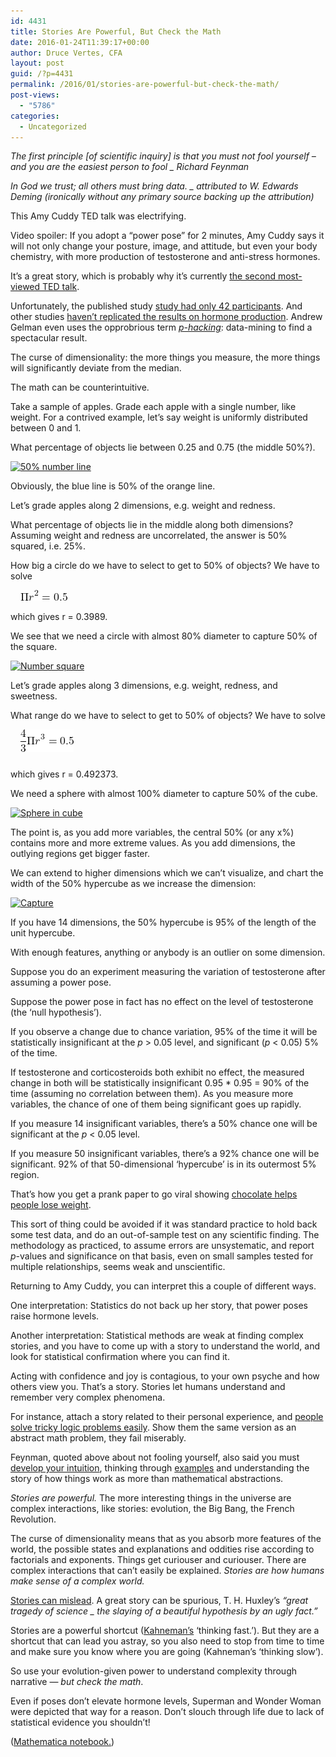 ```yaml
---
id: 4431
title: Stories Are Powerful, But Check the Math
date: 2016-01-24T11:39:17+00:00
author: Druce Vertes, CFA
layout: post
guid: /?p=4431
permalink: /2016/01/stories-are-powerful-but-check-the-math/
post-views:
  - "5786"
categories:
  - Uncategorized
---
```

_The first principle [of scientific inquiry] is that you must not fool yourself – and you are the easiest person to fool _ Richard Feynman_

_In God we trust; all others must bring data. _ attributed to W. Edwards Deming (ironically without any primary source backing up the attribution)_

This Amy Cuddy TED talk was electrifying.



Video spoiler: If you adopt a “power pose” for 2 minutes, Amy Cuddy says it will not only change your posture, image, and attitude, but even your body chemistry, with more production of testosterone and anti-stress hormones.

It’s a great story, which is probably why it’s currently [the second most-viewed TED talk](https://www.ted.com/playlists/171/the_most_popular_talks_of_all).

Unfortunately, the published study [study had only 42 participants](http://datacolada.org/assets/wp-content/uploads/2015/05/Carney-Cuddy-Yap-2010.pdf). And other studies [haven’t replicated the results on hormone production](http://www.slate.com/articles/health_and_science/science/2016/01/amy_cuddy_s_power_pose_research_is_the_latest_example_of_scientific_overreach.html). Andrew Gelman even uses the opprobrious term _[p-hacking](http://www.nature.com/news/scientific-method-statistical-errors-1.14700)_: data-mining to find a spectacular result.

The curse of dimensionality: the more things you measure, the more things will significantly deviate from the median.

The math can be counterintuitive.

Take a sample of apples. Grade each apple with a single number, like weight. For a contrived example, let’s say weight is uniformly distributed between 0 and 1.

What percentage of objects lie between 0.25 and 0.75 (the middle 50%?).

[<img class="aligncenter size-full wp-image-4437" src="/assets/wp-content/uploads/2016/01/Capture.png" alt="50% number line" width="365" height="60" srcset="/assets/wp-content/uploads/2016/01/Capture.png 365w, /assets/wp-content/uploads/2016/01/Capture-300x49.png 300w" sizes="(max-width: 365px) 100vw, 365px" />](/assets/wp-content/uploads/2016/01/Capture.png)

Obviously, the blue line is 50% of the orange line.

Let’s grade apples along 2 dimensions, e.g. weight and redness.

What percentage of objects lie in the middle along both dimensions? Assuming weight and redness are uncorrelated, the answer is 50% squared, i.e. 25%.

How big a circle do we have to select to get to 50% of objects? We have to solve

<p class="ql-center-displayed-equation" style="line-height: 17px;">
  <span class="ql-right-eqno"> &nbsp; </span><span class="ql-left-eqno"> &nbsp; </span><img src="/assets/wp-content/ql-cache/quicklatex.com-ca6bb157365d495c44813054d379bf2a_l3.png" height="17" width="75" class="ql-img-displayed-equation quicklatex-auto-format" alt="&#92;&#91; &#92;&#80;&#105;&#32;&#114;&#94;&#50;&#32;&#61;&#32;&#48;&#46;&#53; &#92;&#93;" title="Rendered by QuickLaTeX.com" />
</p>

which gives r = 0.3989.

We see that we need a circle with almost 80% diameter to capture 50% of the square.

[<img class="aligncenter size-full wp-image-4439" src="/assets/wp-content/uploads/2016/01/Capture1.png" alt="Number square" width="378" height="365" srcset="/assets/wp-content/uploads/2016/01/Capture1.png 378w, /assets/wp-content/uploads/2016/01/Capture1-300x290.png 300w, /assets/wp-content/uploads/2016/01/Capture1-40x40.png 40w" sizes="(max-width: 378px) 100vw, 378px" />](/assets/wp-content/uploads/2016/01/Capture1.png)

Let’s grade apples along 3 dimensions, e.g. weight, redness, and sweetness.

What range do we have to select to get to 50% of objects? We have to solve

<p class="ql-center-displayed-equation" style="line-height: 36px;">
  <span class="ql-right-eqno"> &nbsp; </span><span class="ql-left-eqno"> &nbsp; </span><img src="/assets/wp-content/ql-cache/quicklatex.com-fe335cb539f421c3562de8a20a7973b2_l3.png" height="36" width="85" class="ql-img-displayed-equation quicklatex-auto-format" alt="&#92;&#91; &#92;&#100;&#102;&#114;&#97;&#99;&#123;&#52;&#125;&#123;&#51;&#125;&#32;&#92;&#80;&#105;&#32;&#114;&#94;&#51;&#32;&#61;&#32;&#48;&#46;&#53; &#92;&#93;" title="Rendered by QuickLaTeX.com" />
</p>

which gives r = 0.492373.

We need a sphere with almost 100% diameter to capture 50% of the cube.

[<img src="/assets/wp-content/uploads/2016/01/Capture5.png" alt="Sphere in cube" width="382" height="379" class="aligncenter size-full wp-image-4489" srcset="/assets/wp-content/uploads/2016/01/Capture5.png 382w, /assets/wp-content/uploads/2016/01/Capture5-150x150.png 150w, /assets/wp-content/uploads/2016/01/Capture5-300x298.png 300w, /assets/wp-content/uploads/2016/01/Capture5-40x40.png 40w" sizes="(max-width: 382px) 100vw, 382px" />](/assets/wp-content/uploads/2016/01/Capture5.png)

The point is, as you add more variables, the central 50% (or any x%) contains more and more extreme values. As you add dimensions, the outlying regions get bigger faster.

We can extend to higher dimensions which we can’t visualize, and chart the width of the 50% hypercube as we increase the dimension:

[<img class="aligncenter size-full wp-image-4458" src="/assets/wp-content/uploads/2016/01/Capture4.png" alt="Capture" width="375" height="242" srcset="/assets/wp-content/uploads/2016/01/Capture4.png 375w, /assets/wp-content/uploads/2016/01/Capture4-300x194.png 300w" sizes="(max-width: 375px) 100vw, 375px" />](/assets/wp-content/uploads/2016/01/Capture4.png)

If you have 14 dimensions, the 50% hypercube is 95% of the length of the unit hypercube.

With enough features, anything or anybody is an outlier on some dimension.

Suppose you do an experiment measuring the variation of testosterone after assuming a power pose.

Suppose the power pose in fact has no effect on the level of testosterone (the ‘null hypothesis’).

If you observe a change due to chance variation, 95% of the time it will be statistically insignificant at the _p_ > 0.05 level, and significant (_p_ < 0.05) 5% of the time.

If testosterone and corticosteroids both exhibit no effect, the measured change in both will be statistically insignificant 0.95 * 0.95 = 90% of the time (assuming no correlation between them). As you measure more variables, the chance of one of them being significant goes up rapidly.

If you measure 14 insignificant variables, there’s a 50% chance one will be significant at the _p_ < 0.05 level.

If you measure 50 insignificant variables, there’s a 92% chance one will be significant. 92% of that 50-dimensional ‘hypercube’ is in its outermost 5% region.

That’s how you get a prank paper to go viral showing [chocolate helps people lose weight](http://io9.gizmodo.com/i-fooled-millions-into-thinking-chocolate-helps-weight-1707251800).

This sort of thing could be avoided if it was standard practice to hold back some test data, and do an out-of-sample test on any scientific finding. The methodology as practiced, to assume errors are unsystematic, and report _p_-values and significance on that basis, even on small samples tested for multiple relationships, seems weak and unscientific.

Returning to Amy Cuddy, you can interpret this a couple of different ways.

One interpretation: Statistics do not back up her story, that power poses raise hormone levels.

Another interpretation: Statistical methods are weak at finding complex stories, and you have to come up with a story to understand the world, and look for statistical confirmation where you can find it.

Acting with confidence and joy is contagious, to your own psyche and how others view you. That’s a story. Stories let humans understand and remember very complex phenomena.

For instance, attach a story related to their personal experience, and [people solve tricky logic problems easily](https://www.psychologytoday.com/blog/the-imprinted-brain/201205/making-sense-wason). Show them the same version as an abstract math problem, they fail miserably.

Feynman, quoted above about not fooling yourself, also said you must [develop your intuition](http://realphysics.blogspot.com/2011/06/physical-intuition-not-mathematics.html), thinking through [examples](https://books.google.com/books?id=7papZR4oVssC&pg=PA85&lpg=PA85#v=onepage&q&f=false) and understanding the story of how things work as more than mathematical abstractions. 

_Stories are powerful._ The more interesting things in the universe are complex interactions, like stories: evolution, the Big Bang, the French Revolution.

The curse of dimensionality means that as you absorb more features of the world, the possible states and explanations and oddities rise according to factorials and exponents. Things get curiouser and curiouser. There are complex interactions that can’t easily be explained. _Stories are how humans make sense of a complex world._

[Stories can mislead](http://www.nytimes.com/2016/01/24/upshot/how-stories-drive-the-stock-market.html?_r=0). A great story can be spurious, T. H. Huxley’s _“great tragedy of science _ the slaying of a beautiful hypothesis by an ugly fact.”_ 

Stories are a powerful shortcut ([Kahneman’s](http://www.amazon.com/Thinking-Fast-Slow-Daniel-Kahneman/dp/0374533555) ‘thinking fast.’). But they are a shortcut that can lead you astray, so you also need to stop from time to time and make sure you know where you are going (Kahneman’s ‘thinking slow’).

So use your evolution-given power to understand complexity through narrative &#8212; _but check the math_.

Even if poses don’t elevate hormone levels, Superman and Wonder Woman were depicted that way for a reason. Don’t slouch through life due to lack of statistical evidence you shouldn’t!

([Mathematica notebook.](/assets/wp-content/uploads/2016/01/curse_of_dimensionality.nb))
